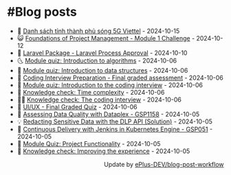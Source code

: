 # #Blog posts
<!-- BLOG-POST-LIST:START -->
- 🧰 [Danh sách tỉnh thành phủ sóng 5G Viettel](https://eplus.dev/danh-sach-tinh-thanh-phu-song-5g-viettel) - 2024-10-15
- 😺 [Foundations of Project Management - Module 1 Challenge](https://eplus.dev/foundations-of-project-management-module-1-challenge) - 2024-10-12
- 🗽 [Laravel Package - Laravel Process Approval](https://eplus.dev/laravel-package-laravel-process-approval) - 2024-10-10
- 🌜 [Module quiz: Introduction to algorithms](https://eplus.dev/module-quiz-introduction-to-algorithms) - 2024-10-06
- 📝 [Module quiz: Introduction to data structures](https://eplus.dev/module-quiz-introduction-to-data-structures) - 2024-10-06
- 🚀 [Coding Interview Preparation - Final graded assessment](https://eplus.dev/coding-interview-preparation-final-graded-assessment) - 2024-10-06
- 💼 [Module quiz: Introduction to the coding interview](https://eplus.dev/module-quiz-introduction-to-the-coding-interview) - 2024-10-06
- 🦣 [Knowledge check: Time complexity](https://eplus.dev/knowledge-check-time-complexity) - 2024-10-06
- 👨‍🏫 [Knowledge check: The coding interview](https://eplus.dev/knowledge-check-the-coding-interview) - 2024-10-06
- 🔭 [UI/UX - Final Graded Quiz](https://eplus.dev/uiux-final-graded-quiz) - 2024-10-06
- 🤡 [Assessing Data Quality with Dataplex - GSP1158](https://eplus.dev/assessing-data-quality-with-dataplex-gsp1158) - 2024-10-05
- 💡 [Redacting Sensitive Data with the DLP API &lpar;Solution&rpar;](https://eplus.dev/redacting-sensitive-data-with-the-dlp-api-solution) - 2024-10-05
- 🦣 [Continuous Delivery with Jenkins in Kubernetes Engine - GSP051](https://eplus.dev/continuous-delivery-with-jenkins-in-kubernetes-engine-gsp051) - 2024-10-05
- 💪 [Module Quiz: Project Functionality](https://eplus.dev/module-quiz-project-functionality) - 2024-10-05
- 🤡 [Knowledge check: Improving the experience](https://eplus.dev/knowledge-check-improving-the-experience) - 2024-10-05<!-- BLOG-POST-LIST:END -->
<div align="right">
  Update by <a target="_blank"
    href="https://github.com/ePlus-DEV/blog-post-workflow">ePlus-DEV/blog-post-workflow</a>
</div>
